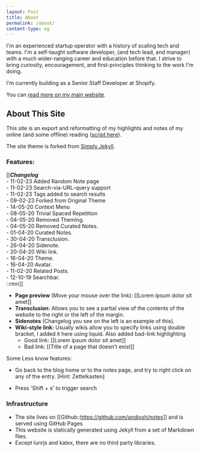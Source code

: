```yaml
---
layout: Post
title: About
permalink: /about/
content-type: eg
---
```


I'm an experienced startup operator with a history of scaling tech and teams. I'm a self-taught software developer, (and tech lead, and manager) with a much wider-ranging career and education before that. I strive to bring curiosity, encouragement, and first-principles thinking to the work I'm doing.

I'm currently building as a Senior Staff Developer at Shopify.

You can [read more on my main website](https://www.joshbeckman.org/about).

## About This Site

This site is an export and reformatting of my highlights and notes of my online (and some offline) reading ([script here](https://github.com/andjosh/notes/blob/master/utilities/import)).

The site theme is forked from [Simply Jekyll](https://github.com/raghudotcc/simply-jekyll).

### Features:

[[***Changelog***<br/>
\- 11-02-23 Added Random Note page<br/>
\- 11-02-23 Search-via-URL-query support<br/>
\- 11-02-23 Tags added to search results<br/>
\- 09-02-23 Forked from Original Theme<br/>
\- 14-05-20 Context Menu <br/>
\- 08-05-20 Trivial Spaced Repetition <br/>
\- 04-05-20 Removed Theming. <br/>
\- 04-05-20 Removed Curated Notes. <br/>
\- 01-04-20 Curated Notes. <br/>
\- 30-04-20 Transclusion. <br/>
\- 26-04-20 Sidenote. <br/>
\- 20-04-20 Wiki link. <br/>
\- 16-04-20 Theme. <br/>
\- 16-04-20 Avatar. <br/>
\- 11-02-20 Related Posts. <br/>
\- 12-10-19 Searchbar. <br/>
::rmn]]

- **Page preview** (Move your mouse over the link): [[Lorem ipsum dolor sit amet]]
- **Transclusion**: Allows you to see a partial view of the contents of the website to the right or the left of the margin.
- **Sidenotes** (Changelog you see on the left is an example of this).
- **Wiki-style link:** Usually wikis allow you to specify links using double bracket, I added it here using liquid. Also added bad-link highlighting
   - Good link: [[Lorem ipsum dolor sit amet]]
   - Bad link: [[Title of a page that doesn't exist]]


Some Less know features:

- Go back to the blog home or to the notes page, and try to right click on any of the entry. [Hint: Zettelkasten]

- Press 'Shift + s' to trigger search

### Infrastructure

- The site lives on [[Github::https://github.com/andjosh/notes]] and is served using GitHub Pages
- This website is statically generated using Jekyll from a set of Markdown files.
- Except lunrjs and katex, there are no third party libraries.


